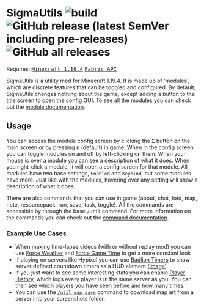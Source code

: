 # SigmaUtils ![build](https://github.com/Basicprogrammer10/SigmaUtils/actions/workflows/build.yml/badge.svg) ![GitHub release (latest SemVer including pre-releases)](https://img.shields.io/github/v/release/Basicprogrammer10/SigmaUtils?include_prereleases) ![GitHub all releases](https://img.shields.io/github/downloads/Basicprogrammer10/SigmaUtils/total)

Requires: <kbd>[Minecraft 1.19.4](https://minecraft.fandom.com/wiki/Java_Edition_1.19.4)</kbd> <kbd>[Fabric API](https://modrinth.com/mod/fabric-api/version/0.75.3+1.19.4)</kbd>

SigmaUtils is a utility mod for Minecraft 1.19.4.
It is made up of 'modules', which are discrete features that can be toggled and configured.
By default, SigmaUtils changes nothing about the game, except adding a button to the title screen to open the config
GUI.
To see all the modules you can check out
the [module documentation](https://github.com/Basicprogrammer10/SigmaUtils/wiki/Modules).

## Usage

You can access the module config screen by clicking the <kbd>Σ</kbd> button on the main screen or by pressing <kbd>u</kbd> (default) in game.
When in the config screen you can toggle modules on and off by left-clicking on them.
When your mouse is over a module you can see a description of what it does.
When you right-click a module, it will open a config screen for that module.
All modules have two base settings, `Enabled` and `Keybind`, but some modules have more.
Just like with the modules, hovering over any setting will show a description of what it does.

There are also commands that you can use in game (about, chat, fotd, map, note, resourcepack, run, save, task, toggle).
All the commands are accessible by through the base `/util` command.
For more information on the commands you can check out the [command documentation](https://github.com/Basicprogrammer10/SigmaUtils/wiki/Commands).

### Example Use Cases

- When making time-lapse videos (with or without replay mod) you can use [Force Weather](https://github.com/Basicprogrammer10/SigmaUtils/wiki/Misc#forceweather) and [Force Game Time](https://github.com/Basicprogrammer10/SigmaUtils/wiki/Misc#forcegametime) to get a more constant look
- If playing on servers like Hypixel you can use [Badlion Timers](https://github.com/Basicprogrammer10/SigmaUtils/wiki/Server#badliontimers) to show server defined countdown timers as a HUD element ([image](https://user-images.githubusercontent.com/50306817/215306367-3b2b640c-898e-401b-8ee2-c97e7879e4c8.png))
- If you just want to see some interesting stats you can enable [Player History](https://github.com/Basicprogrammer10/SigmaUtils/wiki/Server#playerhistory), which logs every player is in the same server as you. You can then see which players you have seen before and how many times.
- You can use the [`/util map save`](https://github.com/Basicprogrammer10/SigmaUtils/wiki/Commands#map) command to download map art from a server into your screenshots folder.

